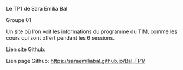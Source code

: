 Le TP1 de Sara Emilia Bal

Groupe 01

Un site où l'on voit les informations du programme du TIM, comme les cours qui sont offert pendant les 6 sessions.

Lien site Github:

Lien page Github: https://saraemiliabal.github.io/Bal_TP1/


